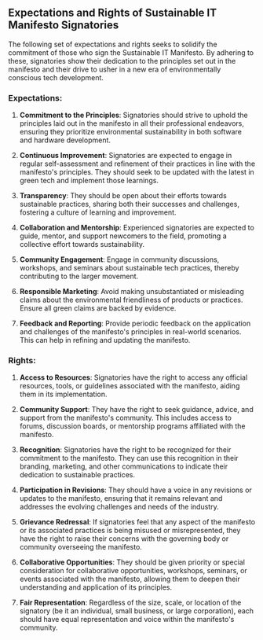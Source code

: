 ## Expectations and Rights of Sustainable IT Manifesto Signatories

The following set of expectations and rights seeks to solidify the commitment of those who sign the Sustainable IT Manifesto. By adhering to these, signatories show their dedication to the principles set out in the manifesto and their drive to usher in a new era of environmentally conscious tech development.

### **Expectations**:

1. **Commitment to the Principles**: Signatories should strive to uphold the principles laid out in the manifesto in all their professional endeavors, ensuring they prioritize environmental sustainability in both software and hardware development.

2. **Continuous Improvement**: Signatories are expected to engage in regular self-assessment and refinement of their practices in line with the manifesto's principles. They should seek to be updated with the latest in green tech and implement those learnings.

3. **Transparency**: They should be open about their efforts towards sustainable practices, sharing both their successes and challenges, fostering a culture of learning and improvement.

4. **Collaboration and Mentorship**: Experienced signatories are expected to guide, mentor, and support newcomers to the field, promoting a collective effort towards sustainability.

5. **Community Engagement**: Engage in community discussions, workshops, and seminars about sustainable tech practices, thereby contributing to the larger movement.

6. **Responsible Marketing**: Avoid making unsubstantiated or misleading claims about the environmental friendliness of products or practices. Ensure all green claims are backed by evidence.

7. **Feedback and Reporting**: Provide periodic feedback on the application and challenges of the manifesto's principles in real-world scenarios. This can help in refining and updating the manifesto.

### **Rights**:

1. **Access to Resources**: Signatories have the right to access any official resources, tools, or guidelines associated with the manifesto, aiding them in its implementation.

2. **Community Support**: They have the right to seek guidance, advice, and support from the manifesto's community. This includes access to forums, discussion boards, or mentorship programs affiliated with the manifesto.

3. **Recognition**: Signatories have the right to be recognized for their commitment to the manifesto. They can use this recognition in their branding, marketing, and other communications to indicate their dedication to sustainable practices.

4. **Participation in Revisions**: They should have a voice in any revisions or updates to the manifesto, ensuring that it remains relevant and addresses the evolving challenges and needs of the industry.

5. **Grievance Redressal**: If signatories feel that any aspect of the manifesto or its associated practices is being misused or misrepresented, they have the right to raise their concerns with the governing body or community overseeing the manifesto.

6. **Collaborative Opportunities**: They should be given priority or special consideration for collaborative opportunities, workshops, seminars, or events associated with the manifesto, allowing them to deepen their understanding and application of its principles.

7. **Fair Representation**: Regardless of the size, scale, or location of the signatory (be it an individual, small business, or large corporation), each should have equal representation and voice within the manifesto's community.

